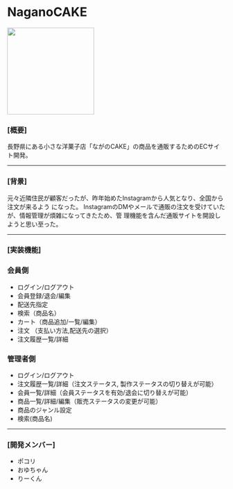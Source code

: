 # NaganoCAKE

<img src="https://user-images.githubusercontent.com/94730431/150933017-504539a9-5e12-4799-a4b2-132f40fc68ad.png" width="200">

### [概要]
長野県にある小さな洋菓子店「ながのCAKE」の商品を通販するためのECサイト開発。
___

### [背景]
元々近隣住民が顧客だったが、昨年始めたInstagramから人気となり、全国から注文が来るよう になった。
InstagramのDMやメールで通販の注文を受けていたが、情報管理が煩雑になってきたため、管 理機能を含んだ通販サイトを開設しようと思い至った。
___

### [実装機能]

### 会員側

- ログイン/ログアウト
- 会員登録/退会/編集
- 配送先指定
- 検索（商品名）
- カート（商品追加/一覧/編集）
- 注文 （支払い方法,配送先の選択）
- 注文履歴一覧/詳細


### 管理者側

- ログイン/ログアウト
- 注文履歴一覧/詳細（注文ステータス, 製作ステータスの切り替えが可能）
- 会員一覧/詳細（会員ステータスを有効/退会に切り替えが可能）
- 商品一覧/詳細/編集（販売ステータスの変更が可能）
- 商品のジャンル設定
- 検索(商品名)

---

### [開発メンバー]

- ポコリ
- おゆちゃん
- りーくん

